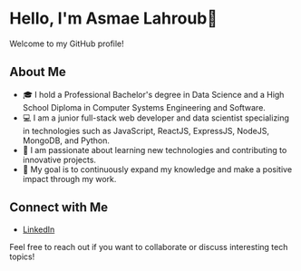 # Hello, I'm Asmae Lahroub👋

Welcome to my GitHub profile!

## About Me

- 🎓 I hold a Professional Bachelor's degree in Data Science and a High School Diploma in  Computer Systems Engineering and Software.
- 💻 I am a junior full-stack web developer and data scientist specializing in technologies such as JavaScript, ReactJS, ExpressJS, NodeJS, MongoDB, and Python.
- 🚀 I am passionate about learning new technologies and contributing to innovative projects.
- 🌟 My goal is to continuously expand my knowledge and make a positive impact through my work.


## Connect with Me

- [LinkedIn](https://www.linkedin.com/in/your-profile)


Feel free to reach out if you want to collaborate or discuss interesting tech topics!
